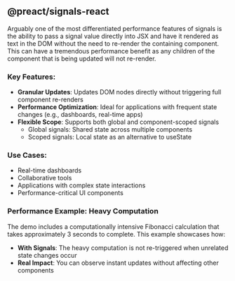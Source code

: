 ## @preact/signals-react
Arguably one of the most differentiated performance features of signals is the ability to pass a signal value directly into JSX and have it rendered as text in the DOM without the need to re-render the containing component. This can have a tremendous performance benefit as any children of the component that is being updated will not re-render.

### Key Features:
- **Granular Updates**: Updates DOM nodes directly without triggering full component re-renders
- **Performance Optimization**: Ideal for applications with frequent state changes (e.g., dashboards, real-time apps)
- **Flexible Scope**: Supports both global and component-scoped signals
  - Global signals: Shared state across multiple components
  - Scoped signals: Local state as an alternative to useState

### Use Cases:
- Real-time dashboards
- Collaborative tools
- Applications with complex state interactions
- Performance-critical UI components

### Performance Example: Heavy Computation
The demo includes a computationally intensive Fibonacci calculation that takes approximately 3 seconds to complete. This example showcases how:

- **With Signals**: The heavy computation is not re-triggered when unrelated state changes occur
- **Real Impact**: You can observe instant updates without affecting other components 